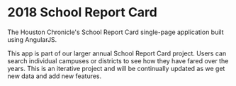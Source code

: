 # 2018 School Report Card
The Houston Chronicle's School Report Card single-page application built using AngularJS.

This app is part of our larger annual School Report Card project. Users can search individual campuses or districts to see how they have fared over the years. This is an iterative project and will be continually updated as we get new data and add new features.